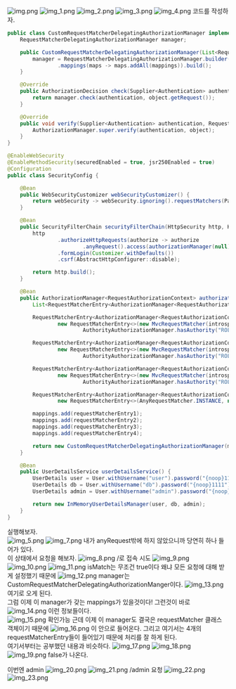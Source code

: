 ![img.png](img.png)
![img_1.png](img_1.png)
![img_2.png](img_2.png)
![img_3.png](img_3.png)
![img_4.png](img_4.png)
코드를 작성하자.
```java
public class CustomRequestMatcherDelegatingAuthorizationManager implements AuthorizationManager<RequestAuthorizationContext> {
    RequestMatcherDelegatingAuthorizationManager manager;

    public CustomRequestMatcherDelegatingAuthorizationManager(List<RequestMatcherEntry<AuthorizationManager<RequestAuthorizationContext>>> mappings) {
        manager = RequestMatcherDelegatingAuthorizationManager.builder()
                .mappings(maps -> maps.addAll(mappings)).build();
    }

    @Override
    public AuthorizationDecision check(Supplier<Authentication> authentication, RequestAuthorizationContext object) {
        return manager.check(authentication, object.getRequest());
    }

    @Override
    public void verify(Supplier<Authentication> authentication, RequestAuthorizationContext object) {
        AuthorizationManager.super.verify(authentication, object);
    }
}
```

```java
@EnableWebSecurity
@EnableMethodSecurity(securedEnabled = true, jsr250Enabled = true)
@Configuration
public class SecurityConfig {

    @Bean
    public WebSecurityCustomizer webSecurityCustomizer() {
        return webSecurity -> webSecurity.ignoring().requestMatchers(PathRequest.toStaticResources().atCommonLocations());
    }

    @Bean
    public SecurityFilterChain securityFilterChain(HttpSecurity http, HandlerMappingIntrospector introspector) throws Exception {
        http
                .authorizeHttpRequests(authorize -> authorize
                        .anyRequest().access(authorizationManager(null)))
                .formLogin(Customizer.withDefaults())
                .csrf(AbstractHttpConfigurer::disable);

        return http.build();
    }

    @Bean
    public AuthorizationManager<RequestAuthorizationContext> authorizationManager(HandlerMappingIntrospector introspector) {
        List<RequestMatcherEntry<AuthorizationManager<RequestAuthorizationContext>>> mappings = new ArrayList<>();

        RequestMatcherEntry<AuthorizationManager<RequestAuthorizationContext>> requestMatcherEntry1 =
                new RequestMatcherEntry<>(new MvcRequestMatcher(introspector, "/user"),
                        AuthorityAuthorizationManager.hasAuthority("ROLE_USER"));

        RequestMatcherEntry<AuthorizationManager<RequestAuthorizationContext>> requestMatcherEntry2 =
                new RequestMatcherEntry<>(new MvcRequestMatcher(introspector, "/db"),
                        AuthorityAuthorizationManager.hasAuthority("ROLE_DB"));

        RequestMatcherEntry<AuthorizationManager<RequestAuthorizationContext>> requestMatcherEntry3 =
                new RequestMatcherEntry<>(new MvcRequestMatcher(introspector, "/admin"),
                        AuthorityAuthorizationManager.hasAuthority("ROLE_ADMIN"));

        RequestMatcherEntry<AuthorizationManager<RequestAuthorizationContext>> requestMatcherEntry4 =
                new RequestMatcherEntry<>(AnyRequestMatcher.INSTANCE, new AuthenticatedAuthorizationManager<>());

        mappings.add(requestMatcherEntry1);
        mappings.add(requestMatcherEntry2);
        mappings.add(requestMatcherEntry3);
        mappings.add(requestMatcherEntry4);

        return new CustomRequestMatcherDelegatingAuthorizationManager(mappings);
    }

    @Bean
    public UserDetailsService userDetailsService() {
        UserDetails user = User.withUsername("user").password("{noop}1111").roles("USER").build();
        UserDetails db = User.withUsername("db").password("{noop}1111").roles("DB").build();
        UserDetails admin = User.withUsername("admin").password("{noop}1111").roles("ADMIN", "SECURE").build();

        return new InMemoryUserDetailsManager(user, db, admin);
    }
}

```
실행해보자. <br>
![img_5.png](img_5.png)
![img_7.png](img_7.png)
내가 anyRequest밖에 하지 않았으니까 당연히 하나 들어가 있다. <br>
이 상태에서 요청을 해보자. 
 ![img_8.png](img_8.png)
/로 접속 시도
![img_9.png](img_9.png)
![img_10.png](img_10.png)
![img_11.png](img_11.png)
isMatch는 무조건 true이다 왜냐 모든 요청에 대해 받게 설정했기 때문에
![img_12.png](img_12.png)
manager는 CustomRequestMatcherDelegatingAuthorizationManger이다. 
![img_13.png](img_13.png)
여기로 오게 된다. <br>
그럼 이제 이 manager가 갖는 mappings가 있을것이다! 그런것이 바로
![img_14.png](img_14.png)
이런 정보들이다. <br>
![img_15.png](img_15.png)
확인가능 근데 이제 이 manager도 결국은 requestMatcher 클래스 객체이기 때문에
![img_16.png](img_16.png)
이 안으로 들어온다. 그리고 여기서는 4개의 requestMatcherEntry들이 들어있기 때문에 처리를 잘 하게 된다. 
<br>
여기서부터는 공부했던 내용과 비슷하다.
![img_17.png](img_17.png)
![img_18.png](img_18.png)
![img_19.png](img_19.png)
false가 나온다. 

이번엔 admin
![img_20.png](img_20.png)
![img_21.png](img_21.png)
/admin 요청
![img_22.png](img_22.png)
![img_23.png](img_23.png)
